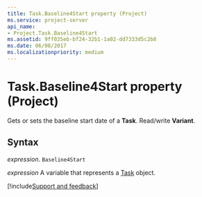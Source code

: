 ```yaml
---
title: Task.Baseline4Start property (Project)
ms.service: project-server
api_name:
- Project.Task.Baseline4Start
ms.assetid: 9ff035eb-bf24-32b1-1a02-dd7333d5c2b8
ms.date: 06/08/2017
ms.localizationpriority: medium
---
```



# Task.Baseline4Start property (Project)

Gets or sets the baseline start date of a **Task**. Read/write **Variant**.


## Syntax

_expression_. `Baseline4Start`

_expression_ A variable that represents a [Task](./Project.Task.md) object.

[!include[Support and feedback](~/includes/feedback-boilerplate.md)]